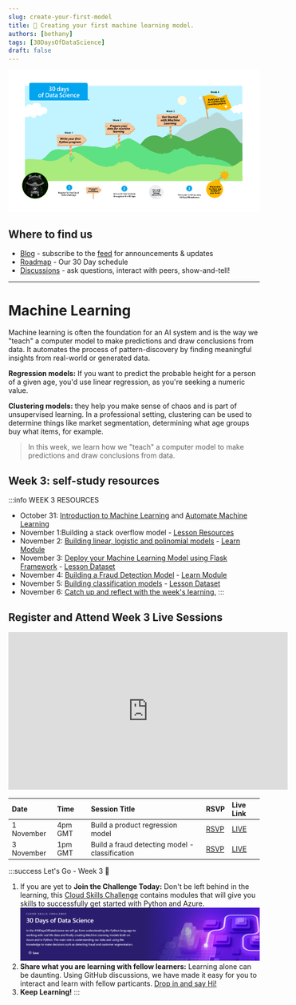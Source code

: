 ```yaml
---
slug: create-your-first-model
title: 🔎 Creating your first machine learning model.
authors: [bethany]
tags: [30DaysOfDataScience]
draft: false
---
```


<head>
  <meta name="twitter:url" content="https://microsoft.github.io/30daysof/docs/roadmaps/data-science" />
    <meta name="twitter:title" content="30DaysOfDataScience-  Creating your first machine learning model." />
  <meta name="twitter:description" content="Our goal is to guide you through understanding data and using the knowledge to make decisions such as fraud detection, customer segmentation and product pricing." />
  <meta name="twitter:image" content="/img/twitter.png" />
  <meta name="twitter:card" content="summary_large_image" />
  <meta name="twitter:creator" content="@bethanyjep" />
  <meta name="twitter:site" content="@AzureAdvocates" /> 
  <link rel="canonical" href="https://aka.ms/http://aka.ms/30DaysDataScience" />
</head>

![header](img/roadmap.png)

## Where to find us

 * [Blog](/blog) - subscribe to the [feed](/blog/rss.xml) for announcements & updates
 * [Roadmap](/docs/roadmaps/data-science) - Our 30 Day schedule
 * [Discussions](https://aka.ms/30DS-Discuss) - ask questions, interact with peers, show-and-tell!

---

# Machine Learning

Machine learning is often the foundation for an AI system and is the way we "teach" a computer model to make predictions and draw conclusions from data. It automates the process of pattern-discovery by finding meaningful insights from real-world or generated data.

**Regression models:** If you want to predict the probable height for a person of a given age, you'd use linear regression, as you're seeking a numeric value.

**Clustering models:** they help you make sense of chaos and is part of unsupervised learning. In a professional setting, clustering can be used to determine things like market segmentation, determining what age groups buy what items, for example.

> In this week, we learn how we "teach" a computer model to make predictions and draw conclusions from data. 

## Week 3: self-study resources

:::info WEEK 3 RESOURCES
* October 31: [Introduction to Machine Learning](https://learn.microsoft.com/en-us/training/modules/introduction-to-data-for-machine-learning/?WT.mc_id=cloudskillschallenge_75cb74c9-2fa0-4ec0-93cd-0a696314c362&ns-enrollment-type=Collection&ns-enrollment-id=0168b62oz2k2) and [Automate Machine Learning](https://learn.microsoft.com/en-us/training/modules/use-automated-machine-learning/?WT.mc_id=cloudskillschallenge_75cb74c9-2fa0-4ec0-93cd-0a696314c362&ns-enrollment-type=Collection&ns-enrollment-id=0168b62oz2k2)
* November 1:Building a stack overflow model - [Lesson Resources](https://developer.microsoft.com/en-us/reactor/events/17377/?WT.mc_id=academic-78742-bethanycheum)
* November 2: [Building linear, logistic and polinomial models](https://microsoft.github.io/ML-For-Beginners/#/2-Regression/3-Linear/README) - [Learn Module](https://learn.microsoft.com/en-us/training/modules/train-evaluate-regression-models/?WT.mc_id=cloudskillschallenge_75cb74c9-2fa0-4ec0-93cd-0a696314c362&ns-enrollment-type=Collection&ns-enrollment-id=0168b62oz2k2)
* November 3: [Deploy your Machine Learning Model using Flask Framework](https://aka.ms/30DL-deploymodels) - [Lesson Dataset](https://aka.ms/30DL-ufodata)
* November 4: [Building a Fraud Detection Model](https://docs.microsoft.com/en-us/training/modules/use-automated-machine-learning/?WT.mc_id=academic-76398-bethanycheum) - [Learn Module](https://learn.microsoft.com/en-us/training/modules/train-evaluate-classification-models/?WT.mc_id=cloudskillschallenge_75cb74c9-2fa0-4ec0-93cd-0a696314c362&ns-enrollment-type=Collection&ns-enrollment-id=0168b62oz2k2)
* November 5: [Building classification models](https://microsoft.github.io/ML-For-Beginners/#/4-Classification/README) - [Lesson Dataset](https://www.kaggle.com/datasets/kartik2112/fraud-detection?select=fraudTest.csv )
* November 6: [Catch up and reflect with the week's learning.](https://techcommunity.microsoft.com/t5/educator-developer-blog/data-science-and-machine-learning-using-regression-models/ba-p/3565558?WT.mc_id=academic-76398-bethanycheum)
:::

## Register and Attend Week 3 Live Sessions
<iframe width="560" height="315" src="https://www.youtube.com/embed/8Y0RAE6N0xM" title="Building a Product Regression Model." frameborder="0" allow="accelerometer; autoplay; clipboard-write; encrypted-media; gyroscope; picture-in-picture" allowfullscreen></iframe>

| Date | Time | Session Title | RSVP | Live Link |
|:---|:---|:---|:---| :---| 
|1 November | 4pm GMT | Build a product regression model | [RSVP](https://developer.microsoft.com/en-us/reactor/events/17377/?WT.mc_id=academic-78742-bethanycheum) | [LIVE](https://aka.ms/30DS-session5) |
| 3 November | 1pm GMT | Build a fraud detecting model - classification | [RSVP](https://developer.microsoft.com/en-us/reactor/events/17378/?WT.mc_id=academic-78742-bethanycheum) | [LIVE](https://aka.ms/30DS-session6) |

:::success  Let's Go - Week 3 🎉
1. If you are yet to **Join the Challenge Today:** Don't be left behind in the learning, this [Cloud Skills Challenge](https://aka.ms/30DS-challenge) contains modules that will give you skills to successfully get started with Python and Azure.
![Cloud Skills Challenge](img/CSC-30DS.png)
1. **Share what you are learning with fellow learners:** Learning alone can be daunting. Using GitHub discussions, we have made it easy for you to interact and learn with fellow particants. [Drop in and say Hi!](https://aka.ms/30DS-Discuss)  
1. **Keep Learning!**
:::
